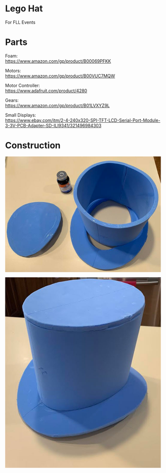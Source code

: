 # Lego Hat
For FLL Events

# Parts

Foam:<br>
https://www.amazon.com/gp/product/B00069PFKK

Motors:<br>
https://www.amazon.com/gp/product/B00VUC7MQW

Motor Controller:<br>
https://www.adafruit.com/product/4280

Gears:<br>
https://www.amazon.com/gp/product/B01LVXYZ9L

Small Displays:<br>
https://www.ebay.com/itm/2-4-240x320-SPI-TFT-LCD-Serial-Port-Module-3-3V-PCB-Adapter-SD-ILI9341/321496984303


# Construction

![](art/hat-foam1.jpg)

![](art/hat-foam2.jpg)
